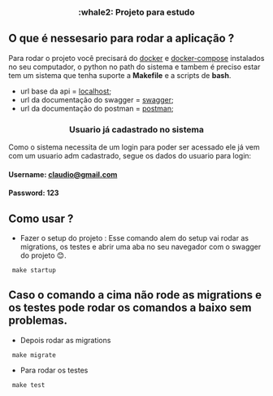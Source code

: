 <h3 align="center">
  :whale2: Projeto para estudo
</h3>

## O que é nessesario para rodar a aplicação ?

Para rodar o projeto você precisará do [docker](https://www.docker.com) e [docker-compose](https://docs.docker.com/compose/) instalados no seu computador, o python no path do sistema e tambem é preciso estar tem um sistema que tenha suporte a <strong>Makefile</strong> e a scripts de <strong>bash</strong>.

- url base da api = [localhost](http://localhost:8000/);
- url da documentação do swagger = [swagger](http://localhost:8000/doc);
- url da documentação do postman = [postman](https://documenter.getpostman.com/view/7588133/Uyr7Hyng);


<h3 align="center">
  Usuario já cadastrado no sistema
</h3>

Como o sistema necessita de um login para poder ser acessado ele já vem com um usuario adm cadastrado, segue os dados do usuario para login:

#### Username: claudio@gmail.com
#### Password: 123


## Como usar ?

- Fazer o setup do projeto : Esse comando alem do setup vai rodar as migrations, os testes e abrir uma aba no seu navegador com o swagger do projeto :blush:.
```
 make startup
```

## Caso o  comando a cima não rode as migrations e os testes pode rodar os comandos a baixo sem problemas.

- Depois rodar as migrations
```
 make migrate
```

- Para rodar os testes
```
 make test
```
